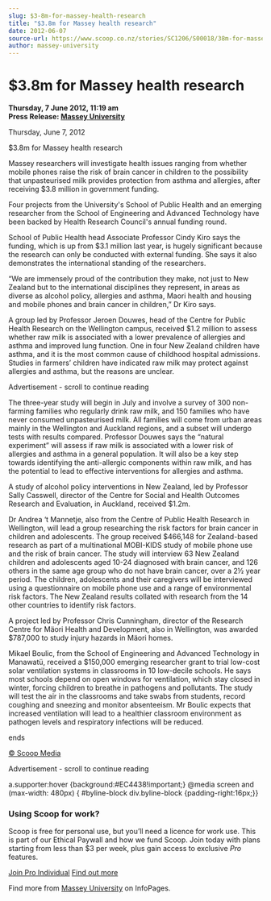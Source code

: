 ```yaml
---
slug: $3-8m-for-massey-health-research
title: "$3.8m for Massey health research"
date: 2012-06-07
source-url: https://www.scoop.co.nz/stories/SC1206/S00018/38m-for-massey-health-research.htm
author: massey-university
---
```

$3.8m for Massey health research
================================

**Thursday, 7 June 2012, 11:19 am**  
**Press Release: [Massey University](https://info.scoop.co.nz/Massey_University)**

Thursday, June 7, 2012

  
$3.8m for Massey health research

Massey researchers will investigate health issues ranging from whether mobile phones raise the risk of brain cancer in children to the possibility that unpasteurised milk provides protection from asthma and allergies, after receiving $3.8 million in government funding.

Four projects from the University's School of Public Health and an emerging researcher from the School of Engineering and Advanced Technology have been backed by Health Research Council's annual funding round.

School of Public Health head Associate Professor Cindy Kiro says the funding, which is up from $3.1 million last year, is hugely significant because the research can only be conducted with external funding. She says it also demonstrates the international standing of the researchers.

“We are immensely proud of the contribution they make, not just to New Zealand but to the international disciplines they represent, in areas as diverse as alcohol policy, allergies and asthma, Maori health and housing and mobile phones and brain cancer in children,” Dr Kiro says.

A group led by Professor Jeroen Douwes, head of the Centre for Public Health Research on the Wellington campus, received $1.2 million to assess whether raw milk is associated with a lower prevalence of allergies and asthma and improved lung function. One in four New Zealand children have asthma, and it is the most common cause of childhood hospital admissions. Studies in farmers’ children have indicated raw milk may protect against allergies and asthma, but the reasons are unclear.

Advertisement - scroll to continue reading





The three-year study will begin in July and involve a survey of 300 non-farming families who regularly drink raw milk, and 150 families who have never consumed unpasteurised milk. All families will come from urban areas mainly in the Wellington and Auckland regions, and a subset will undergo tests with results compared. Professor Douwes says the “natural experiment” will assess if raw milk is associated with a lower risk of allergies and asthma in a general population. It will also be a key step towards identifying the anti-allergic components within raw milk, and has the potential to lead to effective interventions for allergies and asthma.

A study of alcohol policy interventions in New Zealand, led by Professor Sally Casswell, director of the Centre for Social and Health Outcomes Research and Evaluation, in Auckland, received $1.2m.

Dr Andrea ‘t Mannetje, also from the Centre of Public Health Research in Wellington, will lead a group researching the risk factors for brain cancer in children and adolescents. The group received $466,148 for Zealand-based research as part of a multinational MOBI-KIDS study of mobile phone use and the risk of brain cancer. The study will interview 63 New Zealand children and adolescents aged 10-24 diagnosed with brain cancer, and 126 others in the same age group who do not have brain cancer, over a 2½ year period. The children, adolescents and their caregivers will be interviewed using a questionnaire on mobile phone use and a range of environmental risk factors. The New Zealand results collated with research from the 14 other countries to identify risk factors.

A project led by Professor Chris Cunningham, director of the Research Centre for Mäori Health and Development, also in Wellington, was awarded $787,000 to study injury hazards in Mäori homes.

Mikael Boulic, from the School of Engineering and Advanced Technology in Manawatü, received a $150,000 emerging researcher grant to trial low-cost solar ventilation systems in classrooms in 10 low-decile schools. He says most schools depend on open windows for ventilation, which stay closed in winter, forcing children to breathe in pathogens and pollutants. The study will test the air in the classrooms and take swabs from students, record coughing and sneezing and monitor absenteeism. Mr Boulic expects that increased ventilation will lead to a healthier classroom environment as pathogen levels and respiratory infections will be reduced.

ends

[© Scoop Media](http://www.scoop.co.nz/about/terms.html)  

Advertisement - scroll to continue reading



a.supporter:hover {background:#EC4438!important;} @media screen and (max-width: 480px) { #byline-block div.byline-block {padding-right:16px;}}

### Using Scoop for work?

Scoop is free for personal use, but you’ll need a licence for work use. This is part of our Ethical Paywall and how we fund Scoop. Join today with plans starting from less than $3 per week, plus gain access to exclusive _Pro_ features.  
  
[Join Pro Individual](https://pro.scoop.co.nz/Individual/?from=ProIn24) [Find out more](https://pro.scoop.co.nz/using-scoop-for-work/?from=ProIn24)

Find more from [Massey University](https://info.scoop.co.nz/Massey_University) on InfoPages.